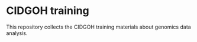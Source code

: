 # CIDGOH training
This repository collects the CIDGOH training materials about genomics data analysis.
